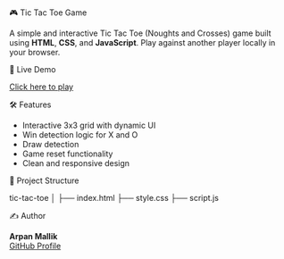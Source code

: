 🎮 Tic Tac Toe Game

A simple and interactive Tic Tac Toe (Noughts and Crosses) game built using **HTML**, **CSS**, and **JavaScript**. Play against another player locally in your browser.

🚀 Live Demo

[Click here to play](https://arpanmallik.github.io/tictacGame/) 



🛠️ Features

- Interactive 3x3 grid with dynamic UI
- Win detection logic for X and O
- Draw detection
- Game reset functionality
- Clean and responsive design

📂 Project Structure

tic-tac-toe
│
├── index.html 
├── style.css 
├── script.js 

✍️ Author

**Arpan Mallik**  
[GitHub Profile](https://github.com/ArpanMallik)
